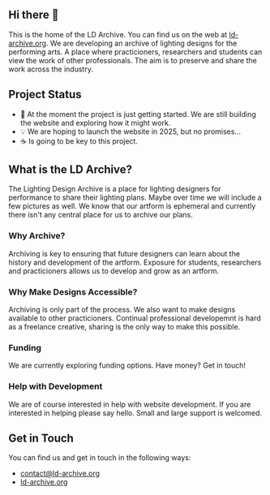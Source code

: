## Hi there 👋

This is the home of the LD Archive. You can find us on the web at [ld-archive.org](https://www.ld-archive.org). 
We are developing an archive of lighting designs for the performing arts.
A place where practicioners, researchers and students can view the work of other professionals. 
The aim is to preserve and share the work across the industry.

## Project Status
- 🌱 At the moment the project is just getting started. 
We are still building the website and exploring how it might work.
- 💡 We are hoping to launch the website in 2025, but no promises...
- ☕ Is going to be key to this project.

## What is the LD Archive?
The Lighting Design Archive is a place for lighting designers for performance to share their lighting plans. 
Maybe over time we will include a few pictures as well. 
We know that our artform is ephemeral and currently there isn't any central place for us to archive our plans.

### Why Archive?
Archiving is key to ensuring that future designers can learn about the history and development of the artform. 
Exposure for students, researchers and practicioners allows us to develop and grow as an artform. 

### Why Make Designs Accessible?
Archiving is only part of the process. We also want to make designs available to other practicioners. 
Continual professional developemnt is hard as a freelance creative, sharing is the only way to make this possible.

### Funding
We are currently exploring funding options. Have money? Get in touch!

### Help with Development
We are of course interested in help with website development. If you are interested in helping please say hello. Small and large support is welcomed.

## Get in Touch
You can find us and get in touch in the following ways:
- [contact@ld-archive.org](mailto:contact@ld-archive.org)
- [ld-archive.org](https://ld-archive.org)
